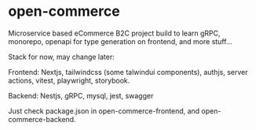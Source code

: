 # open-commerce

Microservice based eCommerce B2C project build to learn gRPC, monorepo, openapi for type generation on frontend, and more stuff...

Stack for now, may change later:

Frontend:
Nextjs, tailwindcss (some talwindui components), authjs, server actions, vitest, playwright, storybook.

Backend:
Nestjs, gRPC, mysql, jest, swagger

Just check package.json in open-commerce-frontend, and open-commerce-backend.

